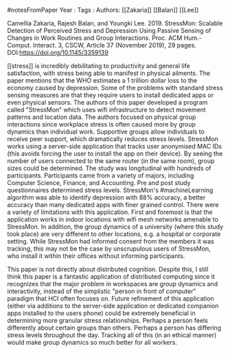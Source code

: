 #notesFromPaper
Year   :
Tags   :
Authors: [[Zakaria]] [[Balan]] [[Lee]]

Camellia Zakaria, Rajesh Balan, and Youngki Lee. 2019. StressMon: Scalable Detection of Perceived Stress and Depression Using Passive Sensing of Changes in Work Routines and Group Interactions. Proc. ACM Hum.-Comput. Interact. 3, CSCW, Article 37 (November 2019), 29 pages. DOI:https://doi.org/10.1145/3359139

[[stress]] is incredibly debilitating to productivity and general life satisfaction, with stress being able to manifest in physical ailments. The paper mentions that the WHO estimates a 1 trillion dollar loss to the economy caused by depression. Some of the problems with standard stress sensing measures are that they require users to install dedicated apps or even physical sensors. The authors of this paper developed a program called "StressMon" which uses wifi infrastructure to detect movement patterns and location data. The authors focused on physical group interactions since workplace stress is often caused more by group dynamics than individual work. Supportive groups allow individuals to receive peer support, which dramatically reduces stress levels. StressMon works using a server-side application that tracks user anonymised MAC IDs (this avoids forcing the user to install the app on their device). By seeing the number of users connected to the same router (in the same room), group sizes could be determined. The study was longitudinal with hundreds of participants. Participants came from a variety of majors, including Computer Science, Finance, and Accounting. Pre and post study questionnaires determined stress levels.  StressMon's #machineLearning algorithm was able to identify depression with 88% accuracy, a better accuracy than many dedicated apps with finer grained control. There were a variety of limitations with this application.  First and foremost is that the application works in indoor locations with wifi mesh networks amenable to StressMon. In addition, the group dynamics of a university (where this study took place) are very different to other locations, e.g. a hospital or corporate setting. While StressMon had informed consent from the members it was tracking, this may not be the case by unscrupulous users of StressMon, who install it within their offices without informing participants. 

This paper is not directly about distributed cognition. Despite this, I still think this paper is a fantastic application of distributed computing since it recognizes that the major problem in workspaces are group dynamics and interactivity, instead of the simplistic "person in front of computer" paradigm that HCI often focuses on. Future refinement of this application (either via additions to the server-side application or dedicated companion apps installed to the users phone) could be extremely beneficial in determining more granular stress relationships. Perhaps a person feels differently about certain groups than others. Perhaps a person has differing stress levels throughout the day. Tracking all of this (in an ethical manner) would make group dynamics so much better for all workers.  
